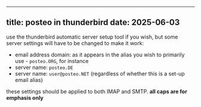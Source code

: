 ----
title: posteo in thunderbird
date: 2025-06-03
----

use the thunderbird automatic server setup tool if you wish, but some server settings will have to be changed to make it work:

- email address domain: as it appears in the alias you wish to primarily use - `posteo.ORG`, for instance
- server name: `posteo.DE`
- server name: `user@posteo.NET` (regardless of whether this is a set-up email alias)

these settings should be applied to both IMAP and SMTP. **all caps are for emphasis only**